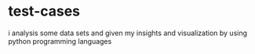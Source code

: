 # test-cases
i analysis some data sets and given my insights and visualization by using python programming languages
